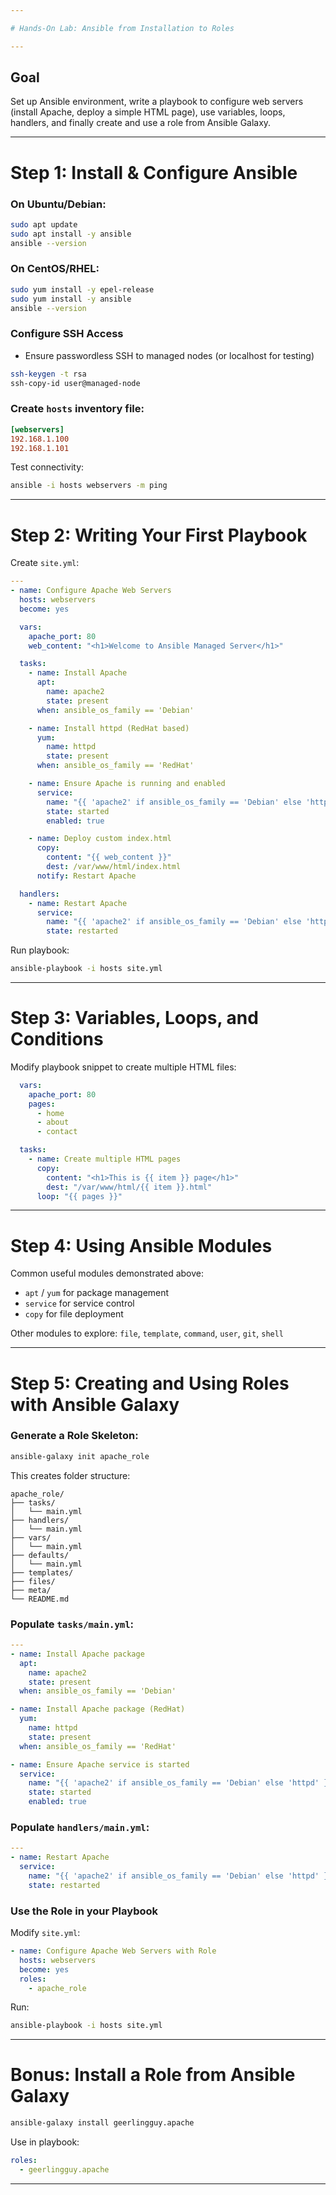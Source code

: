 ```yaml
---

# Hands-On Lab: Ansible from Installation to Roles

---
```


## Goal

Set up Ansible environment, write a playbook to configure web servers (install Apache, deploy a simple HTML page), use variables, loops, handlers, and finally create and use a role from Ansible Galaxy.

---

# Step 1: Install & Configure Ansible

### On Ubuntu/Debian:

```bash
sudo apt update
sudo apt install -y ansible
ansible --version
```

### On CentOS/RHEL:

```bash
sudo yum install -y epel-release
sudo yum install -y ansible
ansible --version
```

### Configure SSH Access

* Ensure passwordless SSH to managed nodes (or localhost for testing)

```bash
ssh-keygen -t rsa
ssh-copy-id user@managed-node
```

### Create `hosts` inventory file:

```ini
[webservers]
192.168.1.100
192.168.1.101
```

Test connectivity:

```bash
ansible -i hosts webservers -m ping
```

---

# Step 2: Writing Your First Playbook

Create `site.yml`:

```yaml
---
- name: Configure Apache Web Servers
  hosts: webservers
  become: yes

  vars:
    apache_port: 80
    web_content: "<h1>Welcome to Ansible Managed Server</h1>"

  tasks:
    - name: Install Apache
      apt:
        name: apache2
        state: present
      when: ansible_os_family == 'Debian'

    - name: Install httpd (RedHat based)
      yum:
        name: httpd
        state: present
      when: ansible_os_family == 'RedHat'

    - name: Ensure Apache is running and enabled
      service:
        name: "{{ 'apache2' if ansible_os_family == 'Debian' else 'httpd' }}"
        state: started
        enabled: true

    - name: Deploy custom index.html
      copy:
        content: "{{ web_content }}"
        dest: /var/www/html/index.html
      notify: Restart Apache

  handlers:
    - name: Restart Apache
      service:
        name: "{{ 'apache2' if ansible_os_family == 'Debian' else 'httpd' }}"
        state: restarted
```

Run playbook:

```bash
ansible-playbook -i hosts site.yml
```

---

# Step 3: Variables, Loops, and Conditions

Modify playbook snippet to create multiple HTML files:

```yaml
  vars:
    apache_port: 80
    pages:
      - home
      - about
      - contact

  tasks:
    - name: Create multiple HTML pages
      copy:
        content: "<h1>This is {{ item }} page</h1>"
        dest: "/var/www/html/{{ item }}.html"
      loop: "{{ pages }}"
```

---

# Step 4: Using Ansible Modules

Common useful modules demonstrated above:

* `apt` / `yum` for package management
* `service` for service control
* `copy` for file deployment

Other modules to explore: `file`, `template`, `command`, `user`, `git`, `shell`

---

# Step 5: Creating and Using Roles with Ansible Galaxy

### Generate a Role Skeleton:

```bash
ansible-galaxy init apache_role
```

This creates folder structure:

```
apache_role/
├── tasks/
│   └── main.yml
├── handlers/
│   └── main.yml
├── vars/
│   └── main.yml
├── defaults/
│   └── main.yml
├── templates/
├── files/
├── meta/
└── README.md
```

### Populate `tasks/main.yml`:

```yaml
---
- name: Install Apache package
  apt:
    name: apache2
    state: present
  when: ansible_os_family == 'Debian'

- name: Install Apache package (RedHat)
  yum:
    name: httpd
    state: present
  when: ansible_os_family == 'RedHat'

- name: Ensure Apache service is started
  service:
    name: "{{ 'apache2' if ansible_os_family == 'Debian' else 'httpd' }}"
    state: started
    enabled: true
```

### Populate `handlers/main.yml`:

```yaml
---
- name: Restart Apache
  service:
    name: "{{ 'apache2' if ansible_os_family == 'Debian' else 'httpd' }}"
    state: restarted
```

### Use the Role in your Playbook

Modify `site.yml`:

```yaml
- name: Configure Apache Web Servers with Role
  hosts: webservers
  become: yes
  roles:
    - apache_role
```

Run:

```bash
ansible-playbook -i hosts site.yml
```

---

# Bonus: Install a Role from Ansible Galaxy

```bash
ansible-galaxy install geerlingguy.apache
```

Use in playbook:

```yaml
roles:
  - geerlingguy.apache
```

---

